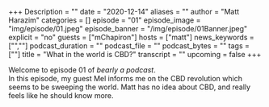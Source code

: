 +++
Description = ""
date = "2020-12-14"
aliases = ""
author = "Matt Harazim"
categories = []
episode = "01"
episode_image = "img/episode/01.jpeg"
episode_banner = "/img/episode/01Banner.jpeg"
explicit = "no"
guests = ["mChapiron"]
hosts = ["matt"]
news_keywords = ["",""]
podcast_duration = ""
podcast_file = ""
podcast_bytes = ""
tags = [""]
title = "What in the world is CBD?"
transcript = ""
upcoming = false
+++

Welcome to episode 01 of *bearly a podcast*.  
In this episode, my guest Mel informs me on the CBD revolution which seems to be sweeping the world. Matt has no idea about CBD, and really feels like he should know more. 
